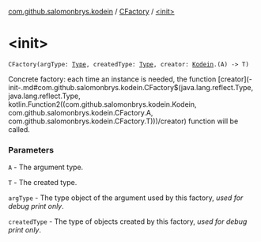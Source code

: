 [com.github.salomonbrys.kodein](../index.md) / [CFactory](index.md) / [&lt;init&gt;](.)

# &lt;init&gt;

`CFactory(argType: `[`Type`](http://docs.oracle.com/javase/6/docs/api/java/lang/reflect/Type.html)`, createdType: `[`Type`](http://docs.oracle.com/javase/6/docs/api/java/lang/reflect/Type.html)`, creator: `[`Kodein`](../-kodein/index.md)`.(A) -> T)`

Concrete factory: each time an instance is needed, the function [creator](-init-.md#com.github.salomonbrys.kodein.CFactory$<init>(java.lang.reflect.Type, java.lang.reflect.Type, kotlin.Function2((com.github.salomonbrys.kodein.Kodein, com.github.salomonbrys.kodein.CFactory.A, com.github.salomonbrys.kodein.CFactory.T)))/creator) function will be called.

### Parameters

`A` - The argument type.

`T` - The created type.

`argType` - The type object of the argument used by this factory, *used for debug print only*.

`createdType` - The type of objects created by this factory, *used for debug print only*.